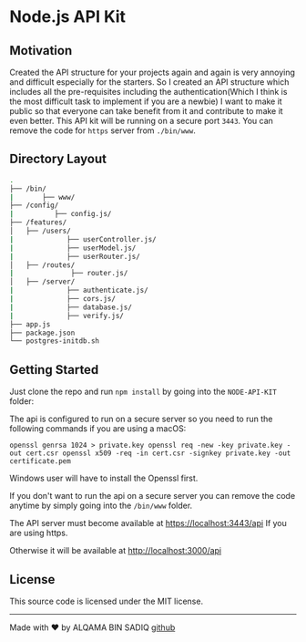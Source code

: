 # Node.js API Kit

## Motivation
Created the API structure for your projects again and again is very annoying and difficult especially for the starters.
So I created an API structure which includes all the pre-requisites including the authentication(Which I think is the most difficult task to implement if you are a newbie)
I want to make it public so that everyone can take benefit from it and contribute to make it even better.
This API kit will be running on a secure port `3443`. You can remove the code for `https` server from `./bin/www`.


## Directory Layout

```bash
.
├── /bin/
|       ├── www/                   
├── /config/
|          ├── config.js/            
├── /features/                       
│   ├── /users/
|             ├── userController.js/
|             ├── userModel.js/
|             ├── userRouter.js/           
│   ├── /routes/
|              ├── router.js/      
│   ├── /server/
|             ├── authenticate.js/
|             ├── cors.js/
|             ├── database.js/            
|             ├── verify.js/              
├── app.js                     
├── package.json               
└── postgres-initdb.sh         
```


## Getting Started

Just clone the repo and run `npm install` by going into the `NODE-API-KIT` folder:

The api is configured to run on a secure server so you need to run the following commands if you are using a macOS:

`
  openssl genrsa 1024 > private.key
  openssl req -new -key private.key -out cert.csr
  openssl x509 -req -in cert.csr -signkey private.key -out certificate.pem
`

Windows user will have to install the Openssl first.

If you don't want to run the api on a secure server you can remove the code anytime by simply going into the `/bin/www` folder.


The API server must become available at [https://localhost:3443/api](https://localhost:3443/api) If you are using https.

Otherwise it will be available at  [http://localhost:3000/api](http://localhost:3000/api)

## License
This source code is licensed under the MIT license.

---
Made with ♥ by ALQAMA BIN SADIQ [github](https://github.com/alqamabinsadiq/node-api-kit)

